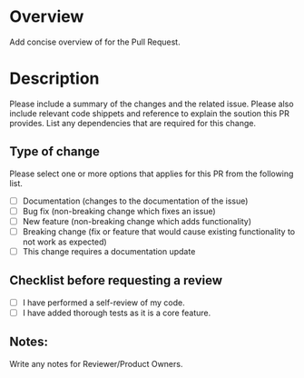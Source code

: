 # Overview

Add concise overview of for the Pull Request.

# Description

Please include a summary of the changes and the related issue. Please also include relevant code shippets
and reference to explain the soution this PR provides. List any dependencies that are required for this change.

## Type of change

Please select one or more options that applies for this PR from the following list.

- [ ] Documentation (changes to the documentation of the issue)
- [ ] Bug fix (non-breaking change which fixes an issue)
- [ ] New feature (non-breaking change which adds functionality)
- [ ] Breaking change (fix or feature that would cause existing functionality to not work as expected)
- [ ] This change requires a documentation update

## Checklist before requesting a review
- [ ] I have performed a self-review of my code.
- [ ] I have added thorough tests as it is a core feature.

## Notes:

Write any notes for Reviewer/Product Owners. 
